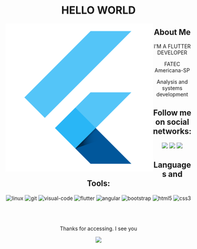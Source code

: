 <!-- title -->
<h1 align="center" >HELLO WORLD</h1>

<!-- image -->
<img align="left" width="400" height="400" src="assets/flutter_logo.png"/>

<!-- about -->
<div align="center">
  <h2>About Me</h2>
  <p>I'M A FLUTTER DEVELOPER</p>
  <p>FATEC Americana-SP</p>
  <p>Analysis and systems development</p>
</div>

<!-- social -->
<div align="center">
  <h2>Follow me on social networks:</h2>
  <a href="https://github.com/matheusjferreira" target="_blank"><img src="https://img.shields.io/badge/-Github-000?style=flat-square&logo=Github&logoColor=white" target="_blank"></a>
  <a href="https://www.linkedin.com/in/matheus-ferreira-8711a71a2/" target="_blank"><img src="https://img.shields.io/badge/-LinkedIn-blue?style=flat-square&logo=Linkedin" target="_blank"></a>
  <a href="https://www.instagram.com/matheus_jediel/" target="_blank"><img src="https://img.shields.io/badge/-Instagram-red?style=flat-square&logo=Instagram&logoColor=white&link" target="_blank"></a>
</div>

<!-- languages & tools -->
<div align="center">
  <h2>Languages and Tools:</h2>
  <img align="center" alt="linux" height="30" width="40" src="https://cdn.jsdelivr.net/gh/devicons/devicon/icons/linux/linux-original.svg">
  <img align="center" alt="git" height="30" width="40" src="https://cdn.jsdelivr.net/gh/devicons/devicon/icons/git/git-original.svg">
  <img align="center" alt="visual-code" height="30" width="40" src="https://cdn.jsdelivr.net/gh/devicons/devicon/icons/vscode/vscode-original.svg">
  <img align="center" alt="flutter" height="30" width="40" src="https://cdn.jsdelivr.net/gh/devicons/devicon/icons/flutter/flutter-original.svg">
  <img align="center" alt="angular" height="30" width="40" src="https://cdn.jsdelivr.net/gh/devicons/devicon/icons/angularjs/angularjs-original.svg">
  <img align="center" alt="bootstrap" height="30" width="40" src="https://cdn.jsdelivr.net/gh/devicons/devicon/icons/bootstrap/bootstrap-original.svg">
  <img align="center" alt="html5" height="30" width="40" src="https://cdn.jsdelivr.net/gh/devicons/devicon/icons/html5/html5-original.svg">
  <img align="center" alt="css3" height="30" width="40" src="https://cdn.jsdelivr.net/gh/devicons/devicon/icons/css3/css3-original.svg">
</div>

<br>
<br>
<br>

<!-- bye bye -->
<div align="center">
  <p>Thanks for accessing. I see you </p>
  <img height="100" src="https://user-images.githubusercontent.com/59848966/153527094-b3933dfa-2410-4bd4-b705-6f54f0092ab1.gif"/>
</div>
